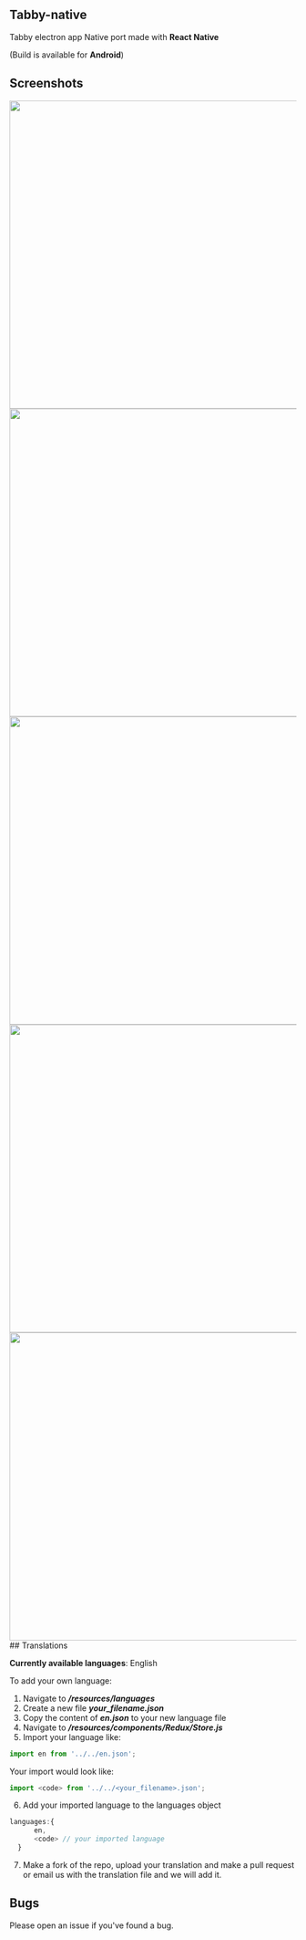 ## Tabby-native

Tabby electron app Native port made with **React Native**

(Build is available for **Android**)

## Screenshots
<img src="/resources/screenshots/screenshot-2.png" width="540" />
<img src="/resources/screenshots/screenshot-4.png" width="540" />
<img src="/resources/screenshots/screenshot-3.png" width="540" />
<img src="/resources/screenshots/screenshot-1.png" width="540" />
<img src="/resources/screenshots/screenshot.png" width="540" />
## Translations

**Currently available languages**: English

To add your own language:
  1. Navigate to ***/resources/languages***
  2. Create a new file ***your_filename.json***
  3. Copy the content of ***en.json*** to your new language file
  4. Navigate to ***/resources/components/Redux/Store.js***
  5. Import your language like:
  ```js
  import en from '../../en.json';
  ```  
  Your import would look like:
  ```js
  import <code> from '../../<your_filename>.json';
  ```  
  6. Add your imported language to the languages object
  ```js
  languages:{
        en,
        <code> // your imported language
    }
  ```
  7. Make a fork of the repo, upload your translation and make a pull request or email us with the translation file and we will add it.

## Bugs
  Please open an issue if you've found a bug. 
